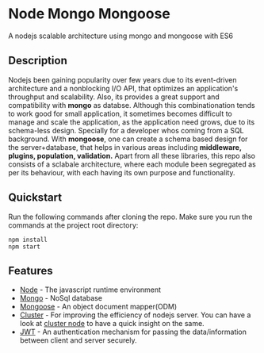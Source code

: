 # Node Mongo Mongoose
A nodejs scalable architecture using mongo and mongoose with ES6

## Description
Nodejs been gaining popularity over few years due to its event-driven architecture and a nonblocking I/O API, that optimizes an application's throughput and scalability. 
Also, its provides a great support and compatibility with <strong>mongo</strong> as databse. Although this combinationation tends to work good for small application,
it sometimes becomes difficult to manage and scale the application, as the application need grows, due to its schema-less design. Specially for a developer whos coming from a SQL background.
With <strong>mongoose</strong>, one can create a schema based design for the server+database, that helps in various areas including <strong>middleware, plugins, population, validation.</strong>
Apart from all these libraries, this repo also consists of a sclabale architecture, where each module been segregated as per its behaviour, with each having its own purpose and functionality.

## Quickstart
Run the following commands after cloning the repo. Make sure you run the commands at the project root directory:
```
npm install
npm start
```

## Features
* [Node](https://nodejs.org/en/) - The javascript runtime environment
* [Mongo](https://www.mongodb.com/) - NoSql database
* [Mongoose](https://mongoosejs.com/) - An object document mapper(ODM)
* [Cluster](https://nodejs.org/api/cluster.html) - For improving the efficiency of nodejs server. You can have a look at <a href="https://github.com/rohankangale2011/node-clustering">cluster node</a>
 to have a quick insight on the same.
* [JWT](https://jwt.io/introduction/) - An authentication mechanism for passing the data/information between client and server securely.

